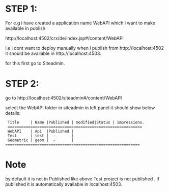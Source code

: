 STEP 1:
=======

For e.g i have created a application name WebAPI which i want to make available in publish

http://localhost:4502/crx/de/index.jsp#/content/WebAPI

i.e i dont want to deploy manually when i publish from http://localhost:4502 it should be available in
http://localhost:4503.


for this first go to Siteadmin.


STEP 2:
=======
go to http://localhost:4502/siteadmin#/content/WebAPI

select the WebAPI folder in siteadmin in left panel it should show below details:

     Title     | Name |Published | modified|Status | impressions.
     ===========================================================
     WebAPI    | Api  |Published |
     Test      | test |  -       |
     Geometric | geom |  -       |  
    ===========================================================
  
  
  Note
  =====
  by default it is not in Published  like above Test project is not published . if published it is 
  automatically available in localhost:4503.
